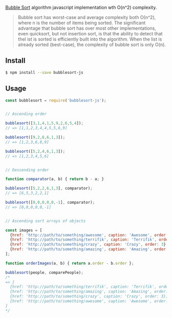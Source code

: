 [Bubble Sort](http://en.wikipedia.org/wiki/Bubble_sort) algorithm javascript implementation wth O(n^2) complexity.

> Bubble sort has worst-case and average complexity both О(n^2), where n is the number of items being sorted. The significant advantage that bubble sort has over most other implementations, even quicksort, but not insertion sort, is that the ability to detect that thel ist is sorted is efficiently built into the algorithm. When the list is already sorted (best-case), the complexity of bubble sort is only O(n).

## Install

```sh
$ npm install --save bubblesort-js
```

## Usage

```js
const bubblesort = require('bubblesort-js');


// Ascending order

bubblesort([3,1,4,1,5,9,2,6,5,4]);
// => [1,1,2,3,4,4,5,5,6,9]

bubblesort([9,2,8,6,1,3]);
// => [1,2,3,6,8,9]

bubblesort([5,2,4,6,1,3]);
// => [1,2,3,4,5,6]


// Descending order

function comparator(a, b) { return b - a; }

bubblesort([5,2,2,6,1,3], comparator);
// => [6,5,3,2,2,1]

bubblesort([0,0,0,0,0,-1], comparator);
// => [0,0,0,0,0,-1]


// Ascending sort arrays of objects

const images = [
  {href: 'http://path/to/something/awesome', caption: 'Awesome', order: 4},
  {href: 'http://path/to/something/terrifik', caption: 'Terrifik', order: 1},
  {href: 'http://path/to/something/crazy', caption: 'Crazy', order: 3},
  {href: 'http://path/to/something/amazing', caption: 'Amazing', order: 2}
];

function orderImages(a, b) { return a.order - b.order };

bubblesort(people, comparePeople);
/*
=> [
  {href: 'http://path/to/something/terrifik', caption: 'Terrifik', order: 1},
  {href: 'http://path/to/something/amazing', caption: 'Amazing', order: 2},
  {href: 'http://path/to/something/crazy', caption: 'Crazy', order: 3},
  {href: 'http://path/to/something/awesome', caption: 'Awesome', order: 4}
]
*/
```
